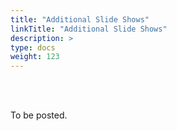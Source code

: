 ```yaml
---
title: "Additional Slide Shows"
linkTitle: "Additional Slide Shows"
description: >
type: docs
weight: 123
---
```


<br></br>

To be posted.


